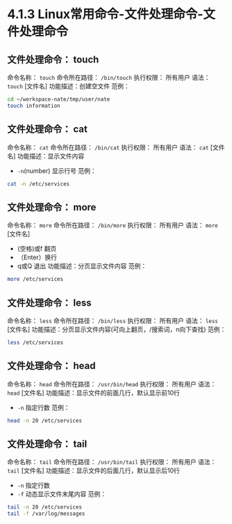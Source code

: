 # 4.1.3 Linux常用命令-文件处理命令-文件处理命令

## 文件处理命令： touch
命令名称： `touch`
命令所在路径： `/bin/touch`
执行权限： 所有用户
语法： `touch` [文件名]
功能描述：创建空文件
范例：
```bash
cd ~/workspace-nate/tmp/user/nate
touch information
```
## 文件处理命令： cat
命令名称： `cat`
命令所在路径： `/bin/cat`
执行权限： 所有用户
语法： `cat` [文件名]
功能描述：显示文件内容
- `-n`(number) 显示行号
范例：
```bash
cat -n /etc/services
```
## 文件处理命令： more
命令名称： `more`
命令所在路径： `/bin/more`
执行权限： 所有用户
语法： `more` [文件名]
- (空格)或f 翻页
- （Enter）换行
- q或Q 退出
功能描述：分页显示文件内容
范例：
```bash
more /etc/services
```
## 文件处理命令： less
命令名称： `less`
命令所在路径： `/bin/less`
执行权限： 所有用户
语法： `less` [文件名]
功能描述：分页显示文件内容(可向上翻页，/搜索词，n向下查找)
范例：
```bash
less /etc/services
```
## 文件处理命令： head
命令名称： `head`
命令所在路径： `/usr/bin/head`
执行权限： 所有用户
语法： `head` [文件名]
功能描述：显示文件的前面几行，默认显示前10行
- `-n` 指定行数
范例：
```bash
head -n 20 /etc/services
```
## 文件处理命令： tail
命令名称： `tail`
命令所在路径： `/usr/bin/tail`
执行权限： 所有用户
语法： `tail` [文件名]
功能描述：显示文件的后面几行，默认显示后10行
- `-n` 指定行数
- `-f` 动态显示文件末尾内容
范例：
```bash
tail -n 20 /etc/services
tail -f /var/log/messages
```
